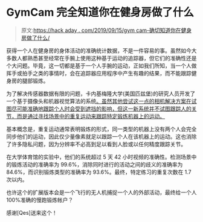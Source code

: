 # GymCam 完全知道你在健身房做了什么

> 原文:[https://hack aday . com/2019/09/15/gym cam-确切知道你在健身房做了什么/](https://hackaday.com/2019/09/15/gymcam-knows-exactly-what-youve-been-doing-in-the-gym/)

获得一个人在健身房的身体活动的准确统计数据，不是一件容易的事。虽然如今大多数人都熟悉甚至经常在手腕上使用这种基于运动的追踪器，但它们的准确性还是个大问题。毕竟，这一切都是基于一个人手腕的运动，正如我们所知，当一个人做挥手或拍手之类的事情时，会在追踪器应用程序中产生有趣的结果，而不能跟踪健身房的腿部锻炼。

为了解决传感器数据有限的问题，卡内基梅隆大学(美国匹兹堡)的研究人员开发了一个基于摄像头和机器视觉算法的系统[。虽然其他尝试这一点的相机解决方案在试图尽可能准确地跟踪个人时会受到遮挡的影响，但这一新系统并不试图跟踪人的关节，而是通过寻找场景中的重复运动来跟踪特定锻炼机器上的运动。](https://dl.acm.org/citation.cfm?doid=3301777.3287063)

基本概念是，重复运动通常表明锻炼的形式，同一类型的机器上没有两个人会完全同步他们的运动，因此仅少量像素就足以跟踪一个人在该机器上的运动。这也消除了许多隐私问题，因为分辨率不必高到足以看到人脸或以任何精度跟踪关节。

在大学体育馆的实验中，他们的系统超过 5 天 42 小时视频的准确性。检测场景中的锻炼活动的准确率为 99.6%，消除同时进行的活动之间的歧义的准确率为 84.6%，而识别锻炼类型的准确率为 93.6%。最终，特定练习的重复次数在 1.7 次以内。

也许这个的扩展版本会是一个飞行的无人机捕捉一个人的外部活动，最终给一个人 100%准确的慢跑锻炼帐户？

感谢[Qes]送来这个！